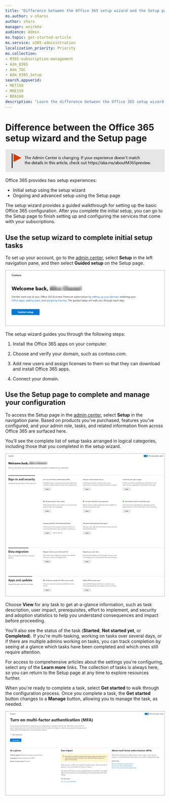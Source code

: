 ```yaml
---
title: "Difference between the Office 365 setup wizard and the Setup page"
ms.author: v-sharos
author: shars
manager: mnirkhe
audience: Admin
ms.topic: get-started-article
ms.service: o365-administration
localization_priority: Priority
ms.collection: 
- M365-subscription-management
- Adm_O365
- Adm_TOC
- Adm_O365_Setup
search.appverid:
- MET150
- MOE150
- BEA160
description: "Learn the difference between the Office 365 setup wizard and the Setup page."
---
```


# Difference between the Office 365 setup wizard and the Setup page

[![Label to let you know the admin center is changing and you can find more details at aka.ms/aboutM365preview.](../media/O365-Admin-AdminCenterChanging.png)](../microsoft-365-admin-center-preview.md)

Office 365 provides two setup experiences: 

- Initial setup using the setup wizard
- Ongoing and advanced setup using the Setup page

The setup wizard provides a guided walkthrough for setting up the basic Office 365 configuration. After you complete the initial setup, you can go to the Setup page to finish setting up and configuring the services that come with your subscriptions.

## Use the setup wizard to complete initial setup tasks

To set up your account, go to the [admin center](https://go.microsoft.com/fwlink/p/?linkid=2024339), select **Setup** in the left navigation pane, and then select **Guided setup** on the Setup page.

![Start the Office 365 Business setup wizard](../media/o365b-guided-setup.png)

The setup wizard guides you through the following steps:

1. Install the Office 365 apps on your computer.

2. Choose and verify your domain, such as contoso.com.

3. Add new users and assign licenses to them so that they can download and install Office 365 apps.

4. Connect your domain.

## Use the Setup page to complete and manage your configuration

To access the Setup page in the [admin center](https://go.microsoft.com/fwlink/p/?linkid=2024339), select **Setup** in the navigation pane. Based on products you’ve purchased, features you’ve configured, and your admin role, tasks, and related information from across Office 365 are surfaced here.

You’ll see the complete list of setup tasks arranged in logical categories, including those that you completed in the setup wizard.

![Office 365 for Business Setup page](../media/o365b-setup-page.png)

Choose **View** for any task to get at-a-glance information, such as task description, user impact, prerequisites, effort to implement, and security and adoption statistics to help you understand consequences and impact before proceeding.

You'll also see the status of the task (**Started**, **Not started yet**, or **Completed**). If you're multi-tasking, working on tasks over several days, or if there are multiple admins working on tasks, you can track completion by seeing at a glance which tasks have been completed and which ones still require attention. 

For access to comprehensive articles about the settings you're configuring, select any of the **Learn more** links. The collection of tasks is always here, so you can return to the Setup page at any time to explore resources further.

When you're ready to complete a task, select **Get started** to walk through the configuration process. Once you complete a task, the **Get started** button changes to a **Manage** button, allowing you to manage the task, as needed.

![Task view showing at-a-glance information](../media/o365b-at-a-glance.png)
